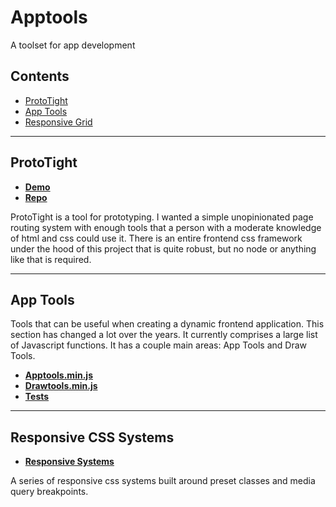# Apptools
A toolset for app development

## Contents
- [ProtoTight](#user-content-prototight)
- [App Tools](#user-content-app-tools)
- [Responsive Grid](#user-content-responsive-css-systems)


---


## ProtoTight
- **[Demo](https://bronkula.github.io/apptools/proto/demo)**
- **[Repo](https://github.com/bronkula/apptools/blob/master/proto)**

ProtoTight is a tool for prototyping. I wanted a simple unopinionated page routing system with enough tools that a person with a moderate knowledge of html and css could use it. There is an entire frontend css framework under the hood of this project that is quite robust, but no node or anything like that is required.


---


## App Tools

Tools that can be useful when creating a dynamic frontend application. This section has changed a lot over the years. It currently comprises a large list of Javascript functions. It has a couple main areas: App Tools and Draw Tools.

- **[Apptools.min.js](https://github.com/bronkula/apptools/blob/master/tools/bin/apptools.min.js)**
- **[Drawtools.min.js](https://github.com/bronkula/apptools/blob/master/tools/bin/drawtools.min.js)**
- **[Tests](https://bronkula.github.io/apptools/tests/tools.html)**


---


## Responsive CSS Systems

- **[Responsive Systems](https://github.com/bronkula/apptools/blob/master/responsive_systems)**

A series of responsive css systems built around preset classes and media query breakpoints.